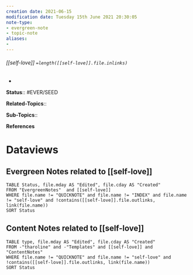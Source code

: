 ```yaml
---
creation date: 2021-06-15
modification date: Tuesday 15th June 2021 20:30:05
note-type: 
- evergreen-note
- topic-note
aliases:
- 
---
```




###### [[self-love]] `=length([[self-love]].file.inlinks)` 

- 

**Status**:: #EVER/SEED

**Related-Topics**:: 
	
**Sub-Topics**::
	
**References**

# Dataviews 
## Evergreen Notes related to [[self-love]]
```dataview
TABLE Status, file.mday AS "Edited", file.cday AS "Created"
FROM "EvergreenNotes"  and [[self-love]]
WHERE file.name != "QUICKNOTE" and file.name != "INDEX" and file.name != "self-love" and !contains([[self-love]].file.outlinks, link(file.name))
SORT Status
```
## Content Notes related to [[self-love]]
```dataview
TABLE type, file.mday AS "Edited", file.cday AS "Created"
FROM -"tharoline" and -"Templates" and [[self-love]] and "ContentNotes"
WHERE file.name != "QUICKNOTE" and file.name != "self-love" and !contains([[self-love]].file.outlinks, link(file.name))
SORT Status
```